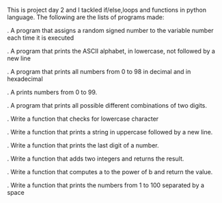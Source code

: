 This is project day 2 and I tackled if/else,loops and functions in python language.
The following are the lists of programs made:

. A program that assigns a random signed number to the variable number each time it is executed

. A program that prints the ASCII alphabet, in lowercase, not followed by a new line

. A program that prints all numbers from 0 to 98 in decimal and in hexadecimal

. A prints numbers from 0 to 99.

. A program that prints all possible different combinations of two digits.

. Write a function that checks for lowercase character

. Write a function that prints a string in uppercase followed by a new line.

. Write a function that prints the last digit of a number.

. Write a function that adds two integers and returns the result.

. Write a function that computes a to the power of b and return the value.

. Write a function that prints the numbers from 1 to 100 separated by a space
